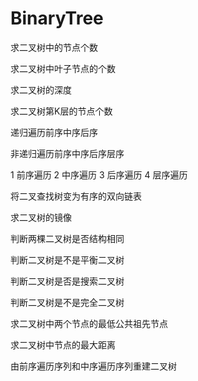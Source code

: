 # BinaryTree

求二叉树中的节点个数

求二叉树中叶子节点的个数

求二叉树的深度

求二叉树第K层的节点个数

递归遍历前序中序后序

非递归遍历前序中序后序层序

1 前序遍历
2 中序遍历
3 后序遍历
4 层序遍历

将二叉查找树变为有序的双向链表

求二叉树的镜像

判断两棵二叉树是否结构相同

判断二叉树是不是平衡二叉树

判断二叉树是否是搜索二叉树

判断二叉树是不是完全二叉树

求二叉树中两个节点的最低公共祖先节点

求二叉树中节点的最大距离

由前序遍历序列和中序遍历序列重建二叉树
